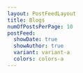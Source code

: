 ```yaml
---
layout: PostFeedLayout
title: Blogs
numOfPostsPerPage: 10
postFeed:
  showDate: true
  showAuthor: true
  variant: variant-a
  colors: colors-a
---
```

